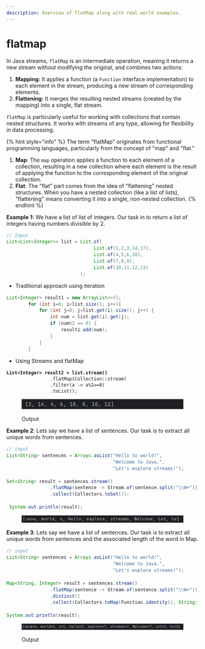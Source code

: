 ```yaml
---
description: Overview of flatMap along with real world examples.
---
```


# flatmap

In Java streams, `flatMap` is an intermediate operation, meaning it returns a new stream without modifying the original, and combines two actions:

1. **Mapping:** It applies a function (a `Function` interface implementation) to each element in the stream, producing a new stream of corresponding elements.
2. **Flattening:** It merges the resulting nested streams (created by the mapping) into a single, flat stream.

`flatMap` is particularly useful for working with collections that contain nested structures. It works with streams of any type, allowing for flexibility in data processing.

{% hint style="info" %}
The term "flatMap" originates from functional programming languages, particularly from the concept of "map" and "flat."&#x20;

1. **Map**: The `map` operation applies a function to each element of a collection, resulting in a new collection where each element is the result of applying the function to the corresponding element of the original collection.
2. **Flat**: The "flat" part comes from the idea of "flattening" nested structures. When you have a nested collection (like a list of lists), "flattening" means converting it into a single, non-nested collection.
{% endhint %}



**Example 1:** We have a list of list of integers. Our task in to return a list of integers having numbers divisible by 2.

```java
// Input
List<List<Integer>> list = List.of(
                                List.of(1,2,3,14,17),
                                List.of(4,5,6,18),
                                List.of(7,8,9),
                                List.of(10,11,12,13)
                           );
```

* Traditional approach using iteration

```java
List<Integer> result1 = new ArrayList<>();
        for (int i=0; i<list.size(); i++){
            for (int j=0; j<list.get(i).size(); j++) {
                int num = list.get(i).get(j);
                if (num%2 == 0) {
                    result1.add(num);
                }
            }
        }
```

* Using Streams and flatMap

<pre class="language-java"><code class="lang-java"><strong>List&#x3C;Integer> result2 = list.stream()
</strong>                .flatMap(Collection::stream)
                .filter(a -> a%2==0)
                .toList();
</code></pre>

<figure><img src="../../../.gitbook/assets/image (1) (1) (1) (1) (1) (1) (1) (1) (1) (1) (1) (1) (1) (1) (1) (1) (1) (1) (1) (1) (1) (1) (1) (1) (1) (1) (1) (1) (1).png" alt=""><figcaption><p>Output</p></figcaption></figure>



**Example 2**: Lets say we have a list of sentences. Our task is to extract all unique words from sentences.

```java
// input
List<String> sentences = Arrays.asList("Hello to world!", 
                                       "Welcome to Java.", 
                                       "Let's explore streams!");

Set<String> result = sentences.stream()
                .flatMap(sentence -> Stream.of(sentence.split("\\W+")))
                .collect(Collectors.toSet());

 System.out.println(result); 
```

<figure><img src="../../../.gitbook/assets/image (2) (1) (1) (1) (1) (1) (1) (1) (1) (1) (1) (1) (1) (1) (1).png" alt=""><figcaption></figcaption></figure>



**Example 3**: Lets say we have a list of sentences. Our task is to extract all unique words from sentences and the associated length of the word in Map.

```java
// input
List<String> sentences = Arrays.asList("Hello to world!", 
                                       "Welcome to Java.", 
                                       "Let's explore streams!");

Map<String, Integer> result = sentences.stream()
                .flatMap(sentence -> Stream.of(sentence.split("\\W+")))
                .distinct()
                .collect(Collectors.toMap(Function.identity(), String::length));

System.out.println(result);
```

<figure><img src="../../../.gitbook/assets/image (3) (1) (1) (1) (1) (1) (1) (1) (1) (1) (1).png" alt=""><figcaption><p>Output</p></figcaption></figure>
